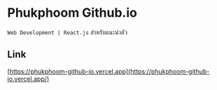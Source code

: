 # **Phukphoom Github.io**

`Web Development | React.js` สำหรับแนะนำตัว

## Link

[https://phukphoom-github-io.vercel.app](https://phukphoom-github-io.vercel.app/)
